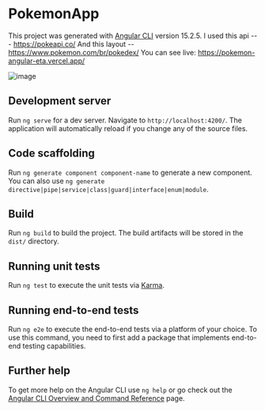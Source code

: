 # PokemonApp

This project was generated with [Angular CLI](https://github.com/angular/angular-cli) version 15.2.5.
I used this api --- https://pokeapi.co/
And this layout -- https://www.pokemon.com/br/pokedex/
You can see live: https://pokemon-angular-eta.vercel.app/

![image](https://user-images.githubusercontent.com/53099585/230694080-b4752a6a-0d61-42c4-9440-4e0521015245.png)


## Development server

Run `ng serve` for a dev server. Navigate to `http://localhost:4200/`. The application will automatically reload if you change any of the source files.

## Code scaffolding

Run `ng generate component component-name` to generate a new component. You can also use `ng generate directive|pipe|service|class|guard|interface|enum|module`.

## Build

Run `ng build` to build the project. The build artifacts will be stored in the `dist/` directory.

## Running unit tests

Run `ng test` to execute the unit tests via [Karma](https://karma-runner.github.io).

## Running end-to-end tests

Run `ng e2e` to execute the end-to-end tests via a platform of your choice. To use this command, you need to first add a package that implements end-to-end testing capabilities.

## Further help

To get more help on the Angular CLI use `ng help` or go check out the [Angular CLI Overview and Command Reference](https://angular.io/cli) page.
